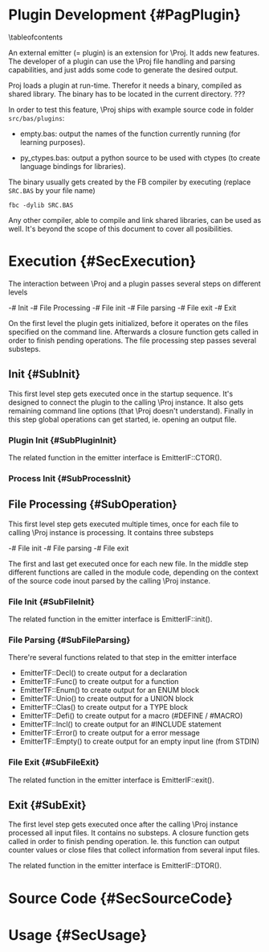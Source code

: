 Plugin Development  {#PagPlugin}
==================
\tableofcontents

An external emitter (= plugin) is an extension for \Proj. It adds new
features. The developer of a plugin can use the \Proj file handling and
parsing capabilities, and just adds some code to generate the desired
output.

Proj loads a plugin at run-time. Therefor it needs a binary, compiled
as shared library. The binary has to be located in the current
directory. ???

In order to test this feature, \Proj ships with example source code in
folder `src/bas/plugins`:

- empty.bas: output the names of the function currently running (for
  learning purposes).

- py_ctypes.bas: output a python source to be used with ctypes (to
  create language bindings for libraries).

The binary usually gets created by the FB compiler by executing
(replace `SRC.BAS` by your file name)

    fbc -dylib SRC.BAS

Any other compiler, able to compile and link shared libraries, can be
used as well. It's beyond the scope of this document to cover all
posibilities.


# Execution  {#SecExecution}

The interaction between \Proj and a plugin passes several steps on
different levels

-# Init
-# File Processing
 -# File init
 -# File parsing
 -# File exit
-# Exit

On the first level the plugin gets initialized, before it operates on
the files specified on the command line. Afterwards a closure function
gets called in order to finish pending operations. The file processing
step passes several substeps.


## Init  {#SubInit}

This first level step gets executed once in the startup sequence. It's
designed to connect the plugin to the calling \Proj instance. It also
gets remaining command line options (that \Proj doesn't understand).
Finally in this step global operations can get started, ie. opening an
output file.


### Plugin Init  {#SubPluginInit}

The related function in the emitter interface is EmitterIF::CTOR().


### Process Init  {#SubProcessInit}


## File Processing  {#SubOperation}

This first level step gets executed multiple times, once for each file
to calling \Proj instance is processing. It contains three substeps

-# File init
-# File parsing
-# File exit

The first and last get executed once for each new file. In the middle
step different functions are called in the module code, depending on
the context of the source code inout parsed by the calling \Proj
instance.


### File Init  {#SubFileInit}

The related function in the emitter interface is EmitterIF::init().


### File Parsing  {#SubFileParsing}

There're several functions related to that step in the emitter interface

- EmitterTF::Decl() to create output for a declaration
- EmitterTF::Func() to create output for a function
- EmitterTF::Enum() to create output for an ENUM block
- EmitterTF::Unio() to create output for a UNION block
- EmitterTF::Clas() to create output for a TYPE block
- EmitterTF::Defi() to create output for a macro (#DEFINE / #MACRO)
- EmitterTF::Incl() to create output for an #INCLUDE statement
- EmitterTF::Error() to create output for a error message
- EmitterTF::Empty() to create output for an empty input line (from STDIN)


### File Exit  {#SubFileExit}

The related function in the emitter interface is EmitterIF::exit().


## Exit  {#SubExit}

The first level step gets executed once after the calling \Proj
instance processed all input files. It contains no substeps. A closure
function gets called in order to finish pending operation. Ie. this
function can output counter values or close files that collect
information from several input files.

The related function in the emitter interface is EmitterIF::DTOR().


# Source Code  {#SecSourceCode}


# Usage  {#SecUsage}
